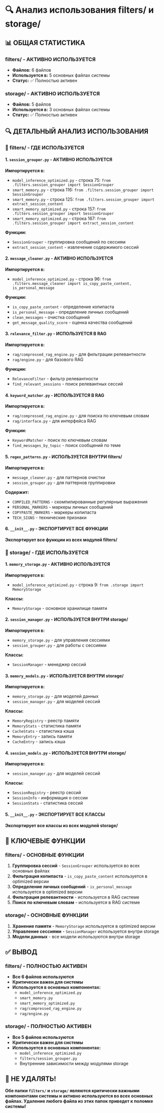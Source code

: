 # 🔍 Анализ использования filters/ и storage/

## 📊 ОБЩАЯ СТАТИСТИКА

### filters/ - АКТИВНО ИСПОЛЬЗУЕТСЯ
- **Файлов:** 6 файлов
- **Используется в:** 5 основных файлах системы
- **Статус:** ✅ Полностью активен

### storage/ - АКТИВНО ИСПОЛЬЗУЕТСЯ  
- **Файлов:** 5 файлов
- **Используется в:** 3 основных файлах системы
- **Статус:** ✅ Полностью активен

## 🔍 ДЕТАЛЬНЫЙ АНАЛИЗ ИСПОЛЬЗОВАНИЯ

### 📁 filters/ - ГДЕ ИСПОЛЬЗУЕТСЯ

#### 1. `session_grouper.py` - АКТИВНО ИСПОЛЬЗУЕТСЯ
**Импортируется в:**
- `model_inference_optimized.py` - строка 75: `from .filters.session_grouper import SessionGrouper`
- `smart_memory.py` - строка 116: `from .filters.session_grouper import SessionGrouper`
- `smart_memory.py` - строка 125: `from .filters.session_grouper import extract_session_content`
- `smart_memory_optimized.py` - строка 157: `from .filters.session_grouper import SessionGrouper`
- `smart_memory_optimized.py` - строка 167: `from .filters.session_grouper import extract_session_content`

**Функции:**
- `SessionGrouper` - группировка сообщений по сессиям
- `extract_session_content` - извлечение содержимого сессий

#### 2. `message_cleaner.py` - АКТИВНО ИСПОЛЬЗУЕТСЯ
**Импортируется в:**
- `model_inference_optimized.py` - строка 96: `from .filters.message_cleaner import is_copy_paste_content, is_personal_message`

**Функции:**
- `is_copy_paste_content` - определение копипаста
- `is_personal_message` - определение личных сообщений
- `clean_messages` - очистка сообщений
- `get_message_quality_score` - оценка качества сообщений

#### 3. `relevance_filter.py` - ИСПОЛЬЗУЕТСЯ В RAG
**Импортируется в:**
- `rag/compressed_rag_engine.py` - для фильтрации релевантности
- `rag/engine.py` - для базового RAG

**Функции:**
- `RelevanceFilter` - фильтр релевантности
- `find_relevant_sessions` - поиск релевантных сессий

#### 4. `keyword_matcher.py` - ИСПОЛЬЗУЕТСЯ В RAG
**Импортируется в:**
- `rag/compressed_rag_engine.py` - для поиска по ключевым словам
- `rag/interface.py` - для интерфейса RAG

**Функции:**
- `KeywordMatcher` - поиск по ключевым словам
- `find_messages_by_topic` - поиск сообщений по теме

#### 5. `regex_patterns.py` - ИСПОЛЬЗУЕТСЯ ВНУТРИ filters/
**Импортируется в:**
- `message_cleaner.py` - для паттернов очистки
- `session_grouper.py` - для паттернов группировки

**Содержит:**
- `COMPILED_PATTERNS` - скомпилированные регулярные выражения
- `PERSONAL_MARKERS` - маркеры личных сообщений
- `COPYPASTE_MARKERS` - маркеры копипаста
- `TECH_SIGNS` - технические признаки

#### 6. `__init__.py` - ЭКСПОРТИРУЕТ ВСЕ ФУНКЦИИ
**Экспортирует все функции из всех модулей filters/**

### 📁 storage/ - ГДЕ ИСПОЛЬЗУЕТСЯ

#### 1. `memory_storage.py` - АКТИВНО ИСПОЛЬЗУЕТСЯ
**Импортируется в:**
- `model_inference_optimized.py` - строка 9: `from .storage import MemoryStorage`

**Классы:**
- `MemoryStorage` - основное хранилище памяти

#### 2. `session_manager.py` - ИСПОЛЬЗУЕТСЯ ВНУТРИ storage/
**Импортируется в:**
- `memory_storage.py` - для управления сессиями
- `session_grouper.py` - для работы с сессиями

**Классы:**
- `SessionManager` - менеджер сессий

#### 3. `memory_models.py` - ИСПОЛЬЗУЕТСЯ ВНУТРИ storage/
**Импортируется в:**
- `memory_storage.py` - для моделей данных
- `session_manager.py` - для моделей сессий

**Классы:**
- `MemoryRegistry` - реестр памяти
- `MemoryStats` - статистика памяти
- `CacheStats` - статистика кэша
- `MemoryEntry` - запись памяти
- `CacheEntry` - запись кэша

#### 4. `session_models.py` - ИСПОЛЬЗУЕТСЯ ВНУТРИ storage/
**Импортируется в:**
- `session_manager.py` - для моделей сессий

**Классы:**
- `SessionRegistry` - реестр сессий
- `SessionInfo` - информация о сессии
- `SessionStats` - статистика сессий

#### 5. `__init__.py` - ЭКСПОРТИРУЕТ ВСЕ КЛАССЫ
**Экспортирует все классы из всех модулей storage/**

## 🎯 КЛЮЧЕВЫЕ ФУНКЦИИ

### filters/ - ОСНОВНЫЕ ФУНКЦИИ
1. **Группировка сессий** - `SessionGrouper` используется во всех основных файлах
2. **Фильтрация копипаста** - `is_copy_paste_content` используется в optimized версии
3. **Определение личных сообщений** - `is_personal_message` используется в optimized версии
4. **Фильтрация релевантности** - используется в RAG системе
5. **Поиск по ключевым словам** - используется в RAG системе

### storage/ - ОСНОВНЫЕ ФУНКЦИИ
1. **Хранение памяти** - `MemoryStorage` используется в optimized версии
2. **Управление сессиями** - `SessionManager` используется внутри storage
3. **Модели данных** - все модели используются внутри storage

## ✅ ВЫВОД

### filters/ - ПОЛНОСТЬЮ АКТИВЕН
- **Все 6 файлов используются**
- **Критически важен для системы**
- **Используется в основных компонентах:**
  - `model_inference_optimized.py`
  - `smart_memory.py`
  - `smart_memory_optimized.py`
  - `rag/compressed_rag_engine.py`
  - `rag/engine.py`

### storage/ - ПОЛНОСТЬЮ АКТИВЕН
- **Все 5 файлов используются**
- **Критически важен для системы**
- **Используется в основных компонентах:**
  - `model_inference_optimized.py`
  - `filters/session_grouper.py`
  - Внутренние зависимости между модулями storage

## 🚫 НЕ УДАЛЯТЬ!

**Обе папки `filters/` и `storage/` являются критически важными компонентами системы и активно используются во всех основных файлах. Удаление любого файла из этих папок приведет к поломке системы!**
